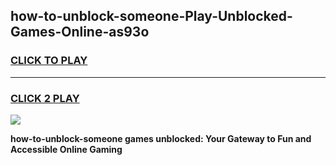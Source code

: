 
## how-to-unblock-someone-Play-Unblocked-Games-Online-as93o
<h3>
<a href="https://premium76.site?title=how-to-unblock-someone&ref=25A">CLICK TO PLAY</a></h3>
<hr>

<h3>
<a href="https://premium76.site?title=how-to-unblock-someone&ref=25A">CLICK 2 PLAY</a>
  
</h3>

<a href="https://premium76.site?title=how-to-unblock-someone&ref=25A"><img src="https://clearcache.store/games.png"></a>


**how-to-unblock-someone games unblocked: Your Gateway to Fun and Accessible Online Gaming**
